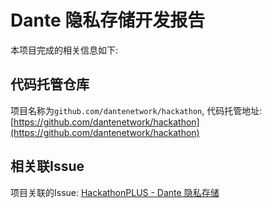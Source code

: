 # Dante 隐私存储开发报告

本项目完成的相关信息如下:

## 代码托管仓库

项目名称为`github.com/dantenetwork/hackathon`, 代码托管地址: [https://github.com/dantenetwork/hackathon](https://github.com/dantenetwork/hackathon)

## 相关联Issue

项目关联的Issue: [HackathonPLUS - Dante 隐私存储 ](https://github.com/AlayaNetwork/Developer-Events/issues/9)
